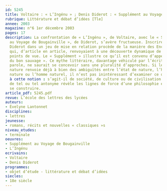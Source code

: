 ```yaml
---
id: 5245
title: Voltaire : « L’Ingénu » ; Denis Diderot : « Supplément au Voyage de Bougainville »
rubrique: Littérature et débat d’idées [Tle]
annee: 2003
magazine: n°6 1er décembre 2003
pages: 17
description: La confrontation de « L’Ingénu », de Voltaire, avec le « Supplément
  au Voyage de Bougainville », de Diderot, s’avère fructueuse. Inscrire le texte de
  Diderot dans un jeu de mise en relation procède de la manière des Encyclopédistes
  qui, d’article en article, renvoyaient à une découverte dynamique de différents
  points de vue. Le « Supplément » illustre ce qu’il est convenu d’appeler le « mythe
  du bon sauvage ». Ce mythe littéraire, davantage véhiculé par l’écrit que par la
  parole, ne saurait se concevoir sans une pluralité d’approches. Si le concept de
  nature renvoie déjà à bien des ambiguïtés entre l’état de nature, l’homme de la
  nature ou l’homme naturel, il n’est pas inintéressant d’examiner ce que chacun oppose
  à cette notion : s’agit-il de société, de culture ou de civilisation ? Le choix
  de tel ou tel antonyme révèle les lignes de force d’une philosophie en train de
  se construire.
article_pdf: 5245.pdf
revue: L’école des lettres des lycées
auteurs:
- Évelyne Lantonnet
disciplines:
- lettres
jeunesse:
- romans, récits et nouvelles « classiques »s
niveau_etudes:
- terminale
oeuvres:
- Supplément au Voyage de Bougainville
- L’Ingénu
ecrivains:
- Voltaire
- Denis Diderot
programmes:
- objet d’étude - littérature et débat d’idées
siecles:
- 18e siècle
---
```

